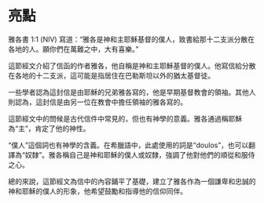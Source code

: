 # 亮點

雅各書 1:1 (NIV) 寫道：“雅各是神和主耶穌基督的僕人，致書給那十二支派分散在各地的人。願你們在萬難之中，大有喜樂。”

這節經文介紹了信函的作者雅各，他自稱是神和主耶穌基督的僕人。他寫信給分散在各地的十二支派，這可能是指居住在巴勒斯坦以外的猶太基督徒。

一些學者認為這封信是由耶穌的兄弟雅各寫的，他是早期基督教會的領袖。其他人則認為，這封信是由另一位在教會中擔任領袖的雅各寫的。

這節經文中的問候是古代信件中常見的，但也有神學的意義。雅各通過稱耶穌為“主”，肯定了他的神性。

“僕人”這個詞也有神學的含義。在希臘語中，此處使用的詞是“doulos”，也可以翻譯為“奴隸”。雅各稱自己是神和耶穌的僕人或奴隸，強調了他對他們的順從和服侍之心。

總的來說，這節經文為信中的內容鋪平了基礎，建立了雅各作為一個謙卑和忠誠的神和耶穌的僕人的形象，他希望鼓勵和指導他的信仰同伴。